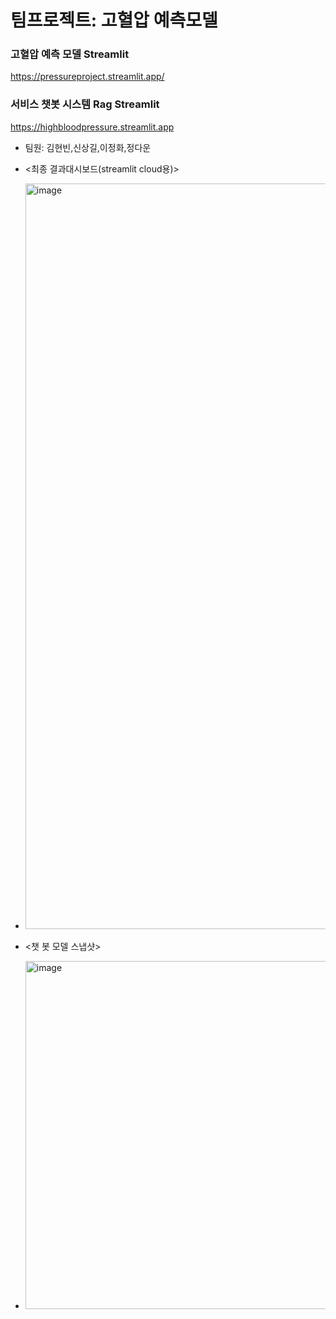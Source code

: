 # 팀프로젝트: 고혈압 예측모델 
### 고혈압 예측 모델 Streamlit
https://pressureproject.streamlit.app/

### 서비스 챗봇 시스템 Rag  Streamlit
https://highbloodpressure.streamlit.app
- 팀원: 김현빈,신상길,이정화,정다운



- <최종 결과대시보드(streamlit cloud용)>
- <img width="1193" alt="image" src="https://github.com/user-attachments/assets/12e182fa-60af-401a-b649-9b74708c09ef">


- <챗 봇 모델 스냅샷>
- <img width="557" alt="image" src="https://github.com/user-attachments/assets/672f4c25-b713-4132-849a-5bb0982a96cd">


